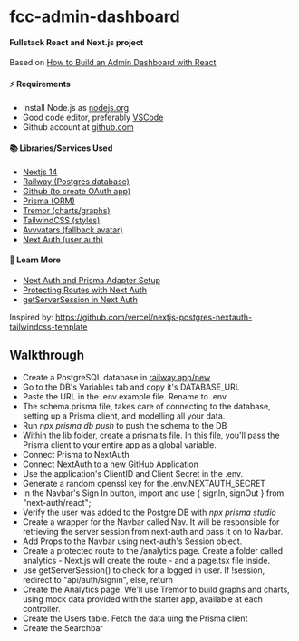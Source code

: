 # fcc-admin-dashboard

#### Fullstack React and Next.js project

Based on [How to Build an Admin Dashboard with React](https://www.freecodecamp.org/news/build-admin-dashboard-react/)

#### ⚡️ Requirements

- Install Node.js as [nodejs.org](https://nodejs.org)
- Good code editor, preferably [VSCode](https://code.visualstudio.com)
- Github account at [github.com](https://github.com)

#### 📚 Libraries/Services Used

- [Nextjs 14](https://nextjs.org)
- [Railway (Postgres database)](https://railway.app/new)
- [Github (to create OAuth app)](https://github.com/settings/applications/new)
- [Prisma (ORM)](https://prisma.io)
- [Tremor (charts/graphs)](https://tremor.so)
- [TailwindCSS (styles)](https://tailwindcss.com)
- [Avvvatars (fallback avatar)](https://avvvatars.com/)
- [Next Auth (user auth)](https://authjs.dev)

#### 🧠 Learn More

- [Next Auth and Prisma Adapter Setup](https://authjs.dev/reference/adapter/prisma#prismaadapter)
- [Protecting Routes with Next Auth](https://authjs.dev/guides/basics/securing-pages-and-api-routes#nextjs-middleware)
- [getServerSession in Next Auth](https://next-auth.js.org/configuration/nextjs#getServerSession)

Inspired by: https://github.com/vercel/nextjs-postgres-nextauth-tailwindcss-template

## Walkthrough

- Create a PostgreSQL database in [railway.app/new](https://railway.app/new)
- Go to the DB's Variables tab and copy it's DATABASE_URL
- Paste the URL in the .env.example file. Rename to .env
- The schema.prisma file, takes care of connecting to the database, setting up a Prisma client, and modelling all your data.
- Run _npx prisma db push_ to push the schema to the DB
- Within the lib folder, create a prisma.ts file. In this file, you'll pass the Prisma client to your entire app as a global variable.
- Connect Prisma to NextAuth
- Connect NextAuth to a [new GitHub Application](https://github.com/settings/applications/new)
- Use the application's ClientID and Client Secret in the .env.
- Generate a random openssl key for the .env.NEXTAUTH_SECRET
- In the Navbar's Sign In button, import and use { signIn, signOut } from "next-auth/react";
- Verify the user was added to the Postgre DB with _npx prisma studio_
- Create a wrapper for the Navbar called Nav. It will be responsible for retrieving the server session from next-auth and pass it on to Navbar.
- Add Props to the Navbar using next-auth's Session object.
- Create a protected route to the /analytics page. Create a folder called analytics - Next.js will create the route - and a page.tsx file inside.
- use getServerSession() to check for a logged in user. If !session, redirect to "api/auth/signin", else, return <Analytics />
- Create the Analytics page. We'll use Tremor to build graphs and charts, using mock data provided with the starter app, available at each controller.
- Create the Users table. Fetch the data uing the Prisma client
- Create the Searchbar
